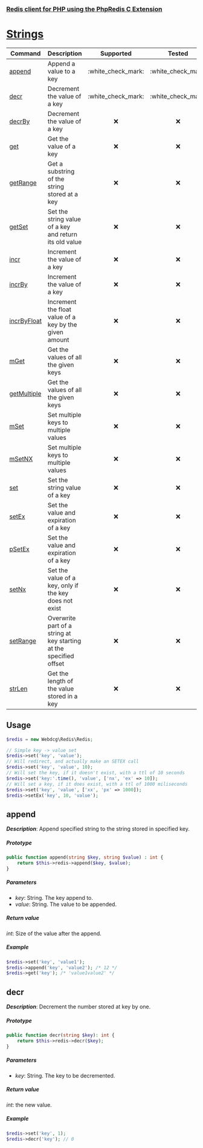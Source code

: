 ### [Redis client for PHP using the PhpRedis C Extension](../README.md)

# [Strings](docs/strings.md)

|Command                        |Description                                                            |Supported              |Tested                 |Class/Trait    |Method     |
|---                            |---                                                                    |:-:                    |:-:                    |---            |---        |
|[append](#append)              |Append a value to a key                                                |:white\_check\_mark:   |:white\_check\_mark:   |Strings        |append   |
|[decr](#decr)                  |Decrement the value of a key                                           |:white\_check\_mark:   |:white\_check\_mark:   |Strings        |decr   |
|[decrBy](#decrBy)              |Decrement the value of a key                                           |:x:   |:x:   |Strings        |decrBy   |
|[get](#get)                    |Get the value of a key                                                 |:x:   |:x:   |Strings        |get   |
|[getRange](#getRange)          |Get a substring of the string stored at a key                          |:x:   |:x:   |Strings        |getRange   |
|[getSet](#getSet)              |Set the string value of a key and return its old value                 |:x:   |:x:   |Strings        |getSet   |
|[incr](#incr)                  |Increment the value of a key                                           |:x:   |:x:   |Strings        |incr   |
|[incrBy](#incrBy)              |Increment the value of a key                                           |:x:   |:x:   |Strings        |incrBy   |
|[incrByFloat](#incrByFloat)    |Increment the float value of a key by the given amount                 |:x:   |:x:   |Strings        |incrByFloat   |
|[mGet](#mGet)                  |Get the values of all the given keys                                   |:x:   |:x:   |Strings        |mGet   |
|[getMultiple](#getMultiple)    |Get the values of all the given keys                                   |:x:   |:x:   |Strings        |getMultiple   |
|[mSet](#mSet)                  |Set multiple keys to multiple values                                   |:x:   |:x:   |Strings        |mSet   |
|[mSetNX](#mSetNX)              |Set multiple keys to multiple values                                   |:x:   |:x:   |Strings        |mSetNX   |
|[set](#set)                    |Set the string value of a key                                          |:x:   |:x:   |Strings        |set   |
|[setEx](#setEx)                |Set the value and expiration of a key                                  |:x:   |:x:   |Strings        |setEx   |
|[pSetEx](#pSetEx)              |Set the value and expiration of a key                                  |:x:   |:x:   |Strings        |pSetEx   |
|[setNx](#setNx)                |Set the value of a key, only if the key does not exist                 |:x:   |:x:   |Strings        |setNx   |
|[setRange](#setRange)          |Overwrite part of a string at key starting at the specified offset     |:x:   |:x:   |Strings        |setRange   |
|[strLen](#strLen)              |Get the length of the value stored in a key                            |:x:   |:x:   |Strings        |strLen   |

## Usage

```php
$redis = new Webdcg\Redis\Redis;

// Simple key -> value set
$redis->set('key', 'value');
// Will redirect, and actually make an SETEX call
$redis->set('key', 'value', 10);
// Will set the key, if it doesn't exist, with a ttl of 10 seconds
$redis->set('key:'.time(), 'value', ['nx', 'ex' => 10]);
// Will set a key, if it does exist, with a ttl of 1000 miliseconds
$redis->set('key', 'value', ['xx', 'px' => 1000]);
$redis->setEx('key', 10, 'value');
```

## append

_**Description**_: Append specified string to the string stored in specified key.

##### *Prototype*  

```php
public function append(string $key, string $value) : int {
    return $this->redis->append($key, $value);
}
```

##### *Parameters*

- *key*: String. The key append to.
- *value*: String. The value to be appended.

##### *Return value*

*int*: Size of the value after the append.

##### *Example*

```php
$redis->set('key', 'value1');
$redis->append('key', 'value2'); /* 12 */
$redis->get('key'); /* 'value1value2' */
```

## decr

_**Description**_: Decrement the number stored at key by one.

##### *Prototype*  

```php
public function decr(string $key): int {
    return $this->redis->decr($key);
}
```

##### *Parameters*

- *key*: String. The key to be decremented.

##### *Return value*

*int*: the new value.

##### *Example*

```php
$redis->set('key', 1);
$redis->decr('key'); // 0
```
